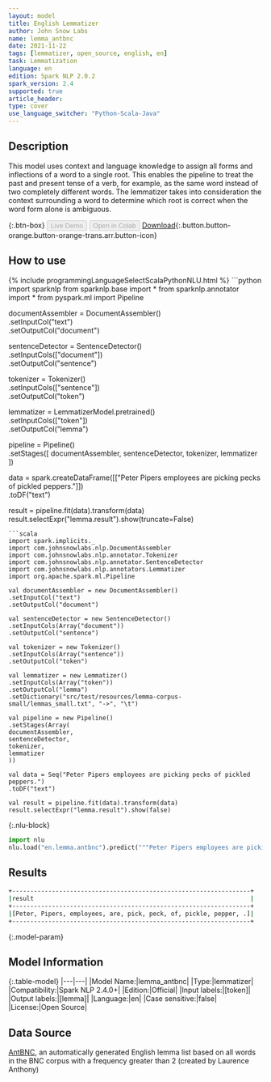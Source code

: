 ```yaml
---
layout: model
title: English Lemmatizer
author: John Snow Labs
name: lemma_antbnc
date: 2021-11-22
tags: [lemmatizer, open_source, english, en]
task: Lemmatization
language: en
edition: Spark NLP 2.0.2
spark_version: 2.4
supported: true
article_header:
type: cover
use_language_switcher: "Python-Scala-Java"
---
```


## Description

This model uses context and language knowledge to assign all forms and inflections of a word to a single root. This enables the pipeline to treat the past and present tense of a verb, for example, as the same word instead of two completely different words. The lemmatizer takes into consideration the context surrounding a word to determine which root is correct when the word form alone is ambiguous.

{:.btn-box}
<button class="button button-orange" disabled>Live Demo</button>
<button class="button button-orange" disabled>Open in Colab</button>
[Download](https://s3.amazonaws.com/auxdata.johnsnowlabs.com/public/models/lemma_antbnc_en_2.0.2_2.4_1556480454569.zip){:.button.button-orange.button-orange-trans.arr.button-icon}

## How to use

<div class="tabs-box" markdown="1">
{% include programmingLanguageSelectScalaPythonNLU.html %}
```python
import sparknlp
from sparknlp.base import *
from sparknlp.annotator import *
from pyspark.ml import Pipeline

documentAssembler = DocumentAssembler() \
.setInputCol("text") \
.setOutputCol("document")

sentenceDetector = SentenceDetector() \
.setInputCols(["document"]) \
.setOutputCol("sentence")

tokenizer = Tokenizer() \
.setInputCols(["sentence"]) \
.setOutputCol("token")

lemmatizer = LemmatizerModel.pretrained() \
.setInputCols(["token"]) \
.setOutputCol("lemma")

pipeline = Pipeline() \
.setStages([
documentAssembler,
sentenceDetector,
tokenizer,
lemmatizer
])

data = spark.createDataFrame([["Peter Pipers employees are picking pecks of pickled peppers."]]) \
.toDF("text")

result = pipeline.fit(data).transform(data)
result.selectExpr("lemma.result").show(truncate=False)
```
```scala
import spark.implicits._
import com.johnsnowlabs.nlp.DocumentAssembler
import com.johnsnowlabs.nlp.annotator.Tokenizer
import com.johnsnowlabs.nlp.annotator.SentenceDetector
import com.johnsnowlabs.nlp.annotators.Lemmatizer
import org.apache.spark.ml.Pipeline

val documentAssembler = new DocumentAssembler()
.setInputCol("text")
.setOutputCol("document")

val sentenceDetector = new SentenceDetector()
.setInputCols(Array("document"))
.setOutputCol("sentence")

val tokenizer = new Tokenizer()
.setInputCols(Array("sentence"))
.setOutputCol("token")

val lemmatizer = new Lemmatizer()
.setInputCols(Array("token"))
.setOutputCol("lemma")
.setDictionary("src/test/resources/lemma-corpus-small/lemmas_small.txt", "->", "\t")

val pipeline = new Pipeline()
.setStages(Array(
documentAssembler,
sentenceDetector,
tokenizer,
lemmatizer
))

val data = Seq("Peter Pipers employees are picking pecks of pickled peppers.")
.toDF("text")

val result = pipeline.fit(data).transform(data)
result.selectExpr("lemma.result").show(false)
```


{:.nlu-block}
```python
import nlu
nlu.load("en.lemma.antbnc").predict("""Peter Pipers employees are picking pecks of pickled peppers.""")
```

</div>

## Results

```bash
+------------------------------------------------------------------+
|result                                                            |
+------------------------------------------------------------------+
|[Peter, Pipers, employees, are, pick, peck, of, pickle, pepper, .]|
+------------------------------------------------------------------+
```

{:.model-param}
## Model Information

{:.table-model}
|---|---|
|Model Name:|lemma_antbnc|
|Type:|lemmatizer|
|Compatibility:|Spark NLP 2.4.0+|
|Edition:|Official|
|Input labels:|[token]|
|Output labels:|[lemma]|
|Language:|en|
|Case sensitive:|false|
|License:|Open Source|


## Data Source

[AntBNC](https://www.laurenceanthony.net/software/antconc/), an automatically generated English lemma list based on all words in the BNC corpus with a frequency greater than 2 (created by Laurence Anthony)
